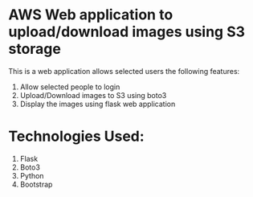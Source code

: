 # AWS Web application to upload/download images using S3 storage
This is a web application allows selected users the following features: <br />
1. Allow selected people to login <br />
2. Upload/Download images to S3 using boto3 <br />
3. Display the images using flask web application <br />

# Technologies Used:
1. Flask <br />
2. Boto3 <br />
3. Python <br />
4. Bootstrap <br />



